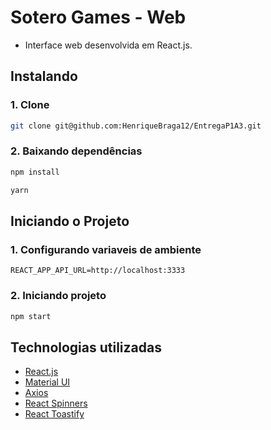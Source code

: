# Sotero Games - Web

- Interface web desenvolvida em React.js.

## Instalando

### 1. Clone

```sh
git clone git@github.com:HenriqueBraga12/EntregaP1A3.git
```

### 2. Baixando dependências

```sh
npm install

yarn
```

## Iniciando o Projeto

### 1. Configurando variaveis de ambiente

```env
REACT_APP_API_URL=http://localhost:3333
```

### 2. Iniciando projeto

```sh
npm start
```

## Technologias utilizadas

- [React.js](https://react.dev/)
- [Material UI](https://mui.com/)
- [Axios](https://axios-http.com/)
- [React Spinners](https://www.davidhu.io/react-spinners/)
- [React Toastify](https://fkhadra.github.io/react-toastify/introduction)
